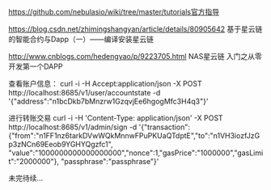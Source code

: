 https://github.com/nebulasio/wiki/tree/master/tutorials官方指导


https://blog.csdn.net/zhimingshangyan/article/details/80905642  基于星云链的智能合约与Dapp（一）——编译安装星云链

http://www.cnblogs.com/hedengyao/p/9223705.html  NAS星云链 入门之从零开发第一个DAPP

查看账户信息：
curl -i -H Accept:application/json -X POST http://localhost:8685/v1/user/accountstate -d '{"address":"n1bcDkb7bMnzrw1GzqvjEe6hgogMfc3H4q3"}'

进行转账交易
curl -i -H 'Content-Type: application/json' -X POST http://localhost:8685/v1/admin/sign -d '{"transaction":{"from":"n1FF1nz6tarkDVwWQkMnnwFPuPKUaQTdptE","to":"n1VH3iozfJzGp3zNCn69Eeob9YGHYQgzfc1", "value":"1000000000000000000","nonce":1,"gasPrice":"1000000","gasLimit":"2000000"}, "passphrase":"passphrase"}'



未完待续...
